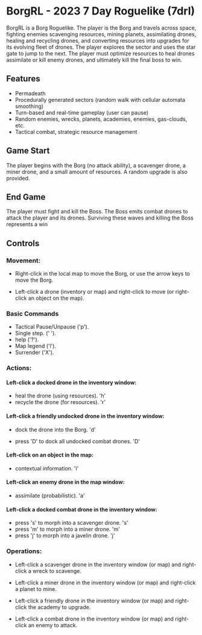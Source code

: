 # BorgRL - 2023 7 Day Roguelike (7drl)

BorgRL is a Borg Roguelike.  The player is the Borg and travels across space, fighting enemies scavenging resources, mining planets, assimilating drones, healing and recycling drones, and converting resources into upgrades for its evolving fleet of drones.  The player explores the sector and uses the star gate to jump to the next.  The player must optimize resources to heal drones assimilate or kill enemy drones, and ultimately kill the final boss to win.

## Features
- Permadeath
- Procedurally generated sectors (random walk with cellular automata smoothing)
- Turn-based and real-time gameplay (user can pause)
- Random enemies, wrecks, planets, academies, enemies, gas-clouds, etc.
- Tactical combat, strategic resource management

## Game Start
The player begins with the Borg (no attack ability), a scavenger drone, a miner drone, and a small amount of resources.  A random upgrade is also provided.

## End Game
The player must fight and kill the Boss.  The Boss emits combat drones to attack the player and its drones.  Surviving these waves and killing the Boss represents a win

## Controls

### Movement:

- Right-click in the local map to move the Borg, or use the arrow keys to move the Borg.

- Left-click a drone (inventory or map) and right-click to move (or right-click an object on the map).

### Basic Commands

- Tactical Pause/Unpause ('p').
- Single step. (' ').
- help ('?').
- Map legend ('l').
- Surrender ('X').

### Actions:

#### Left-click a docked drone in the inventory window:

- heal the drone (using resources). 'h'
- recycle the drone (for resources). 'r'
    
#### Left-click a friendly undocked drone in the inventory window:

- dock the drone into the Borg. 'd'

- press 'D' to dock all undocked combat drones. 'D'

#### Left-click on an object in the map:

- contextual information. 'i'

#### Left-click an enemy drone in the map window:

- assimilate (probabilistic). 'a'

#### Left-click a docked combat drone in the inventory window:

- press 's' to morph into a scavenger drone. 's'
- press 'm' to morph into a miner drone. 'm'
- press 'j' to morph into a javelin drone. 'j'

### Operations:

- Left-click a scavenger drone in the inventory window (or map) and right-click a wreck to scavenge.

- Left-click a miner drone in the inventory window (or map) and right-click a planet to mine.

- Left-click a friendly drone in the inventory window (or map) and right-click the academy to upgrade.

- Left-click a combat drone in the inventory window (or map) and right-click an enemy to attack.

